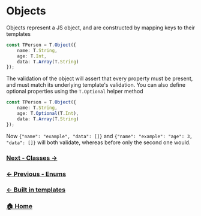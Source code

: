 
# Objects

Objects represent a JS object, and are constructed by mapping keys to their templates

```ts
const TPerson = T.Object({
    name: T.String,
    age: T.Int,
    data: T.Array(T.String)
});
```

The validation of the object will assert that every property must be present, and must match its underlying template's validation. You can also define optional properties using the `T.Optional` helper method

```ts
const TPerson = T.Object({
    name: T.String,
    age: T.Optional(T.Int),
    data: T.Array(T.String)
});
```

Now `{"name": "example", "data": []}` and `{"name": "example": "age": 3, "data": []}` will both validate, whereas before only the second one would.

### [Next - Classes →](./classes.md)
### [← Previous - Enums](../enums.md)
### [← Built in templates](../built-in-templates.md)
### [🏠 Home](../introduction.md)